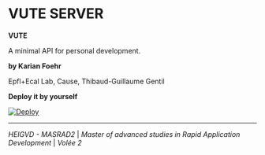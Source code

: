 # VUTE SERVER

**VUTE**

A minimal API for personal development.

**by Karian Foehr**

Epfl+Ecal Lab, Cause, Thibaud-Guillaume Gentil

**Deploy it by yourself**

[![Deploy](https://www.herokucdn.com/deploy/button.svg)](https://heroku.com/deploy?template=https://github.com/vuteOrg/server)

---

*HEIGVD - MASRAD2* |
*Master of advanced studies in Rapid Application Development* |
*Volée 2*
